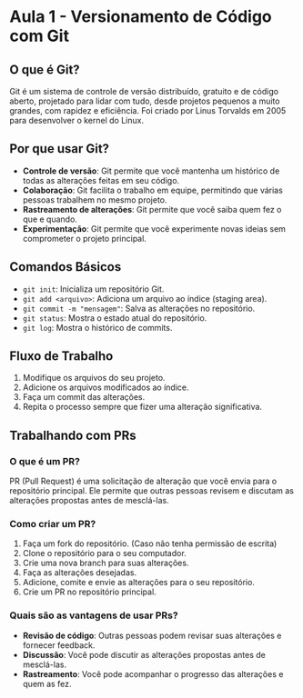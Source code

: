 # Aula 1 - Versionamento de Código com Git

## O que é Git?

Git é um sistema de controle de versão distribuído, gratuito e de código aberto, projetado para lidar com tudo, desde projetos pequenos a muito grandes, com rapidez e eficiência.
Foi criado por Linus Torvalds em 2005 para desenvolver o kernel do Linux.

## Por que usar Git?

- **Controle de versão**: Git permite que você mantenha um histórico de todas as alterações feitas em seu código.
- **Colaboração**: Git facilita o trabalho em equipe, permitindo que várias pessoas trabalhem no mesmo projeto.
- **Rastreamento de alterações**: Git permite que você saiba quem fez o que e quando.
- **Experimentação**: Git permite que você experimente novas ideias sem comprometer o projeto principal.

## Comandos Básicos

- `git init`: Inicializa um repositório Git.
- `git add <arquivo>`: Adiciona um arquivo ao índice (staging area).
- `git commit -m "mensagem"`: Salva as alterações no repositório.
- `git status`: Mostra o estado atual do repositório.
- `git log`: Mostra o histórico de commits.

## Fluxo de Trabalho

1. Modifique os arquivos do seu projeto.
2. Adicione os arquivos modificados ao índice.
3. Faça um commit das alterações.
4. Repita o processo sempre que fizer uma alteração significativa.

## Trabalhando com PRs

### O que é um PR?

PR (Pull Request) é uma solicitação de alteração que você envia para o repositório principal. Ele permite que outras pessoas revisem e discutam as alterações propostas antes de mesclá-las.

### Como criar um PR?

1. Faça um fork do repositório. (Caso não tenha permissão de escrita)
2. Clone o repositório para o seu computador.
3. Crie uma nova branch para suas alterações.
4. Faça as alterações desejadas.
5. Adicione, comite e envie as alterações para o seu repositório.
6. Crie um PR no repositório principal.

### Quais são as vantagens de usar PRs?

- **Revisão de código**: Outras pessoas podem revisar suas alterações e fornecer feedback.
- **Discussão**: Você pode discutir as alterações propostas antes de mesclá-las.
- **Rastreamento**: Você pode acompanhar o progresso das alterações e quem as fez.